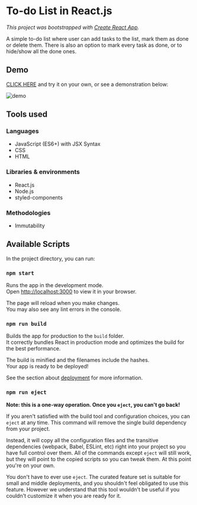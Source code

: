 # To-do List in React.js

*This project was bootstrapped with [Create React App](https://github.com/facebook/create-react-app).*

A simple to-do list where user can add tasks to the list, mark them as done or delete them. There is also an option to mark every task as done, or to hide/show all the done ones.

## Demo

[CLICK HERE](https://michal-owsiak.github.io/to-do-list-react/) and try it on your own, or see a demonstration below:

![demo](https://github.com/michal-owsiak/to-do-list-react/blob/master/demo.gif?raw=true)

## Tools used

### Languages

- JavaScript (ES6+) with JSX Syntax
- CSS
- HTML

### Libraries & environments

- React.js
- Node.js
- styled-components

### Methodologies

- Immutability

## Available Scripts

In the project directory, you can run:

### `npm start`

Runs the app in the development mode.\
Open [http://localhost:3000](http://localhost:3000) to view it in your browser.

The page will reload when you make changes.\
You may also see any lint errors in the console.

### `npm run build`

Builds the app for production to the `build` folder.\
It correctly bundles React in production mode and optimizes the build for the best performance.

The build is minified and the filenames include the hashes.\
Your app is ready to be deployed!

See the section about [deployment](https://facebook.github.io/create-react-app/docs/deployment) for more information.

### `npm run eject`

**Note: this is a one-way operation. Once you `eject`, you can't go back!**

If you aren't satisfied with the build tool and configuration choices, you can `eject` at any time. This command will remove the single build dependency from your project.

Instead, it will copy all the configuration files and the transitive dependencies (webpack, Babel, ESLint, etc) right into your project so you have full control over them. All of the commands except `eject` will still work, but they will point to the copied scripts so you can tweak them. At this point you're on your own.

You don't have to ever use `eject`. The curated feature set is suitable for small and middle deployments, and you shouldn't feel obligated to use this feature. However we understand that this tool wouldn't be useful if you couldn't customize it when you are ready for it.
